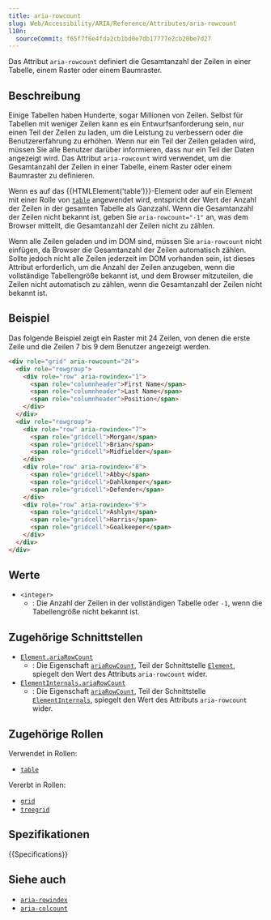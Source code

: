 ```yaml
---
title: aria-rowcount
slug: Web/Accessibility/ARIA/Reference/Attributes/aria-rowcount
l10n:
  sourceCommit: f65f7f6e4fda2cb1bd0e7db17777e2cb20be7d27
---
```


Das Attribut `aria-rowcount` definiert die Gesamtanzahl der Zeilen in einer Tabelle, einem Raster oder einem Baumraster.

## Beschreibung

Einige Tabellen haben Hunderte, sogar Millionen von Zeilen. Selbst für Tabellen mit weniger Zeilen kann es ein Entwurfsanforderung sein, nur einen Teil der Zeilen zu laden, um die Leistung zu verbessern oder die Benutzererfahrung zu erhöhen. Wenn nur ein Teil der Zeilen geladen wird, müssen Sie alle Benutzer darüber informieren, dass nur ein Teil der Daten angezeigt wird. Das Attribut `aria-rowcount` wird verwendet, um die Gesamtanzahl der Zeilen in einer Tabelle, einem Raster oder einem Baumraster zu definieren.

Wenn es auf das {{HTMLElement('table')}}-Element oder auf ein Element mit einer Rolle von [`table`](/de/docs/Web/Accessibility/ARIA/Reference/Roles/cell_role) angewendet wird, entspricht der Wert der Anzahl der Zeilen in der gesamten Tabelle als Ganzzahl. Wenn die Gesamtanzahl der Zeilen nicht bekannt ist, geben Sie `aria-rowcount="-1"` an, was dem Browser mitteilt, die Gesamtanzahl der Zeilen nicht zu zählen.

Wenn alle Zeilen geladen und im DOM sind, müssen Sie `aria-rowcount` nicht einfügen, da Browser die Gesamtanzahl der Zeilen automatisch zählen. Sollte jedoch nicht alle Zeilen jederzeit im DOM vorhanden sein, ist dieses Attribut erforderlich, um die Anzahl der Zeilen anzugeben, wenn die vollständige Tabellengröße bekannt ist, und dem Browser mitzuteilen, die Zeilen nicht automatisch zu zählen, wenn die Gesamtanzahl der Zeilen nicht bekannt ist.

## Beispiel

Das folgende Beispiel zeigt ein Raster mit 24 Zeilen, von denen die erste Zeile und die Zeilen 7 bis 9 dem Benutzer angezeigt werden.

```html
<div role="grid" aria-rowcount="24">
  <div role="rowgroup">
    <div role="row" aria-rowindex="1">
      <span role="columnheader">First Name</span>
      <span role="columnheader">Last Name</span>
      <span role="columnheader">Position</span>
    </div>
  </div>
  <div role="rowgroup">
    <div role="row" aria-rowindex="7">
      <span role="gridcell">Morgan</span>
      <span role="gridcell">Brian</span>
      <span role="gridcell">Midfielder</span>
    </div>
    <div role="row" aria-rowindex="8">
      <span role="gridcell">Abby</span>
      <span role="gridcell">Dahlkemper</span>
      <span role="gridcell">Defender</span>
    </div>
    <div role="row" aria-rowindex="9">
      <span role="gridcell">Ashlyn</span>
      <span role="gridcell">Harris</span>
      <span role="gridcell">Goalkeeper</span>
    </div>
  </div>
</div>
```

## Werte

- `<integer>`
  - : Die Anzahl der Zeilen in der vollständigen Tabelle oder `-1`, wenn die Tabellengröße nicht bekannt ist.

## Zugehörige Schnittstellen

- [`Element.ariaRowCount`](/de/docs/Web/API/Element/ariaRowCount)
  - : Die Eigenschaft [`ariaRowCount`](/de/docs/Web/API/Element/ariaRowCount), Teil der Schnittstelle [`Element`](/de/docs/Web/API/Element), spiegelt den Wert des Attributs `aria-rowcount` wider.
- [`ElementInternals.ariaRowCount`](/de/docs/Web/API/ElementInternals/ariaRowCount)
  - : Die Eigenschaft [`ariaRowCount`](/de/docs/Web/API/ElementInternals/ariaRowCount), Teil der Schnittstelle [`ElementInternals`](/de/docs/Web/API/ElementInternals), spiegelt den Wert des Attributs `aria-rowcount` wider.

## Zugehörige Rollen

Verwendet in Rollen:

- [`table`](/de/docs/Web/Accessibility/ARIA/Reference/Roles/cell_role)

Vererbt in Rollen:

- [`grid`](/de/docs/Web/Accessibility/ARIA/Reference/Roles/columnheader_role)
- [`treegrid`](/de/docs/Web/Accessibility/ARIA/Reference/Roles/gridcell_role)

## Spezifikationen

{{Specifications}}

## Siehe auch

- [`aria-rowindex`](/de/docs/Web/Accessibility/ARIA/Reference/Attributes/aria-rowindex)
- [`aria-colcount`](/de/docs/Web/Accessibility/ARIA/Reference/Attributes/aria-colcount)
